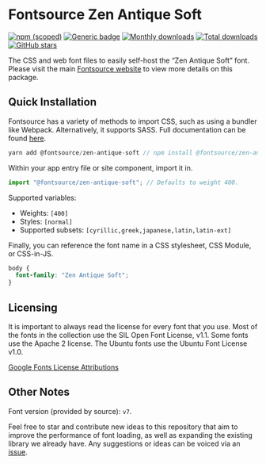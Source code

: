 # Fontsource Zen Antique Soft

[![npm (scoped)](https://img.shields.io/npm/v/@fontsource/zen-antique-soft?color=brightgreen)](https://www.npmjs.com/package/@fontsource/zen-antique-soft) [![Generic badge](https://img.shields.io/badge/fontsource-passing-brightgreen)](https://github.com/fontsource/fontsource) [![Monthly downloads](https://badgen.net/npm/dm/@fontsource/zen-antique-soft)](https://github.com/fontsource/fontsource) [![Total downloads](https://badgen.net/npm/dt/@fontsource/zen-antique-soft)](https://github.com/fontsource/fontsource) [![GitHub stars](https://img.shields.io/github/stars/fontsource/fontsource.svg?style=social&label=Star)](https://github.com/fontsource/fontsource/stargazers)

The CSS and web font files to easily self-host the “Zen Antique Soft” font. Please visit the main [Fontsource website](https://fontsource.org/fonts/zen-antique-soft) to view more details on this package.

## Quick Installation

Fontsource has a variety of methods to import CSS, such as using a bundler like Webpack. Alternatively, it supports SASS. Full documentation can be found [here](https://fontsource.org/docs/introduction).

```javascript
yarn add @fontsource/zen-antique-soft // npm install @fontsource/zen-antique-soft
```

Within your app entry file or site component, import it in.

```javascript
import "@fontsource/zen-antique-soft"; // Defaults to weight 400.
```

Supported variables:

- Weights: `[400]`
- Styles: `[normal]`
- Supported subsets: `[cyrillic,greek,japanese,latin,latin-ext]`

Finally, you can reference the font name in a CSS stylesheet, CSS Module, or CSS-in-JS.

```css
body {
  font-family: "Zen Antique Soft";
}
```

## Licensing

It is important to always read the license for every font that you use.
Most of the fonts in the collection use the SIL Open Font License, v1.1. Some fonts use the Apache 2 license. The Ubuntu fonts use the Ubuntu Font License v1.0.

[Google Fonts License Attributions](https://fonts.google.com/attribution)

## Other Notes

Font version (provided by source): `v7`.

Feel free to star and contribute new ideas to this repository that aim to improve the performance of font loading, as well as expanding the existing library we already have. Any suggestions or ideas can be voiced via an [issue](https://github.com/fontsource/fontsource/issues).
